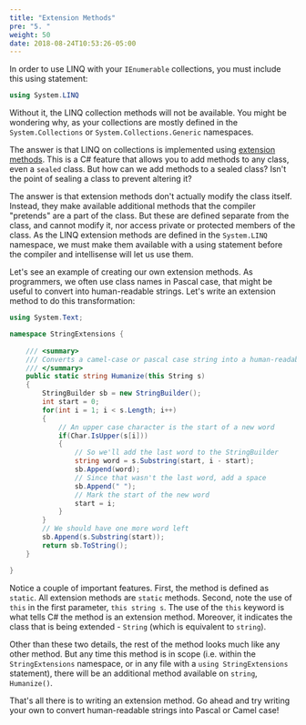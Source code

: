 ```yaml
---
title: "Extension Methods"
pre: "5. "
weight: 50
date: 2018-08-24T10:53:26-05:00
---
```


In order to use LINQ with your `IEnumerable` collections, you must include this using statement:

```csharp
using System.LINQ 
```

Without it, the LINQ collection methods will not be available.  You might be wondering why, as your collections are mostly defined in the `System.Collections` or `System.Collections.Generic` namespaces.

The answer is that LINQ on collections is implemented using [extension methods](https://docs.microsoft.com/en-us/dotnet/csharp/programming-guide/classes-and-structs/extension-methods).  This is a C# feature that allows you to add methods to any class, even a `sealed` class.  But how can we add methods to a sealed class?  Isn't the point of sealing a class to prevent altering it?

The answer is that extension methods don't actually modify the class itself.  Instead, they make available additional methods that the compiler "pretends" are a part of the class.  But these are defined separate from the class, and cannot modify it, nor access private or protected members of the class.  As the LINQ extension methods are defined in the `System.LINQ` namespace, we must make them available with a using statement before the compiler and intellisense will let us use them.

Let's see an example of creating our own extension methods.  As programmers, we often use class names in Pascal case, that might be useful to convert into human-readable strings.  Let's write an extension method to do this transformation:

```csharp
using System.Text;

namespace StringExtensions {
    
    /// <summary>
    /// Converts a camel-case or pascal case string into a human-readable one 
    /// </summary>
    public static string Humanize(this String s)
    {
        StringBuilder sb = new StringBuilder();
        int start = 0;
        for(int i = 1; i < s.Length; i++) 
        {
            // An upper case character is the start of a new word
            if(Char.IsUpper(s[i]))
            {
                // So we'll add the last word to the StringBuilder
                string word = s.Substring(start, i - start);
                sb.Append(word);
                // Since that wasn't the last word, add a space 
                sb.Append(" ");
                // Mark the start of the new word 
                start = i;
            }
        } 
        // We should have one more word left 
        sb.Append(s.Substring(start));
        return sb.ToString();
    }

}
```

Notice a couple of important features.  First, the method is defined as `static`.  All extension methods are `static` methods.  Second, note the use of `this` in the first parameter, `this string s`.  The use of the `this` keyword is what tells C# the method is an extension method.  Moreover, it indicates the class that is being extended - `String` (which is equivalent to `string`).  

Other than these two details, the rest of the method looks much like any other method.  But any time this method is in scope (i.e. within the `StringExtensions` namespace, or in any file with a `using StringExtensions` statement), there will be an additional method available on `string`, `Humanize()`.

That's all there is to writing an extension method.  Go ahead and try writing your own to convert human-readable strings into Pascal or Camel case!